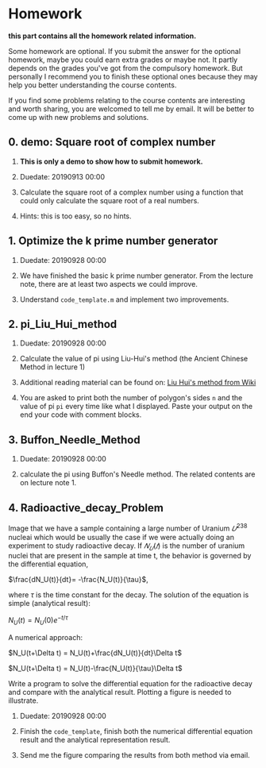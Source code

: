 # Homework

**this part contains all the homework related information.**

Some homework are optional. If you submit the answer for the optional homework, maybe you could earn extra grades or maybe not. It partly depends on the grades you've got from the compulsory homework. But personally I recommend you to finish these optional ones because they may help you better understanding the course contents.

If you find some problems relating to the course contents are interesting and worth sharing, you are welcomed to tell me by email. It will be better to come up with new problems and solutions.

## 0. demo: Square root of complex number

1. **This is only a demo to show how to submit homework.**

2. Duedate: 20190913 00:00

3. Calculate the square root of a complex number using a function that could only calculate the square root of a real numbers.

4. Hints: this is too easy, so no hints.

## 1. Optimize the k prime number generator

1. Duedate: 20190928 00:00

2. We have finished the basic k prime number generator. From the lecture note, there are at least two aspects we could improve.

3. Understand `code_template.m` and implement two improvements.

## 2. pi_Liu_Hui_method

1. Duedate: 20190928 00:00

2. Calculate the value of pi using Liu-Hui's method (the Ancient Chinese Method in lecture 1)

3. Additional reading material can be found on: [Liu Hui's method from Wiki]( https://en.wikipedia.org/wiki/Liu_Hui%27s_%CF%80_algorithm )

4. You are asked to print both the number of polygon's sides `n` and the value of pi `pi` every time like what I displayed. Paste your output on the end your code with comment blocks.

## 3. Buffon_Needle_Method

1. Duedate: 20190928 00:00

2. calculate the pi using Buffon's Needle method. The related contents are on lecture note 1.

## 4. Radioactive_decay_Problem

 Image that we have a sample containing a large number of Uranium $𝑈^{238}$ nucleai which would be usually the case if we were actually doing an experiment to study radioactive decay. If $𝑁_𝑈 (𝑡)$ is the number of uranium nuclei that are present in the sample at time t, the behavior is governed by the differential equation,

$\frac{dN_U(t)}{dt}= -\frac{N_U(t)}{\tau}$,  

where $\tau$ is the time constant for the decay. The solution of the equation is simple (analytical result):

$N_U(t) = N_U(0)e^{-t/\tau}$

A numerical approach:

$N_U(t+\Delta t) = N_U(t)+\frac{dN_U(t)}{dt}\Delta t$

$N_U(t+\Delta t) = N_U(t)-\frac{N_U(t)}{\tau}\Delta t$

Write a program to solve the differential equation for the radioactive decay and compare with the analytical result. Plotting a figure is needed to illustrate.

1. Duedate: 20190928 00:00

2. Finish the `code_template`, finish both the numerical differential equation result and the analytical representation result.  

3. Send me the figure comparing the results from both method via email.
